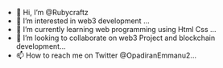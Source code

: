 - 👋 Hi, I’m @Rubycraftz
- 👀 I’m interested in web3 development ...
- 🌱 I’m currently learning web programming using Html Css ...
- 💞️ I’m looking to collaborate on web3 Project and blockchain development...
- 📫 How to reach me on Twitter @OpadiranEmmanu2...

<!---
Rubycraftz/Rubycraftz is a ✨ special ✨ repository because its `README.md` (this file) appears on your GitHub profile.
You can click the Preview link to take a look at your changes.
--->
